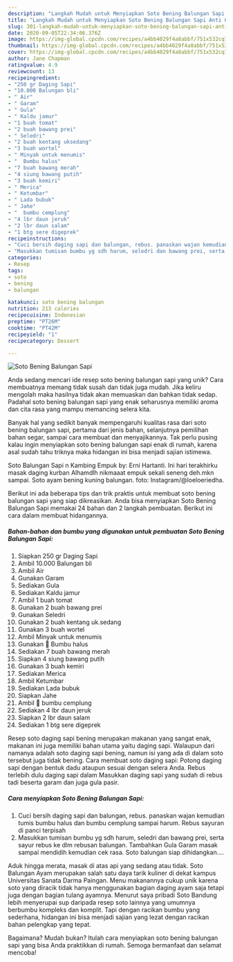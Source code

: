 ```yaml
---
description: "Langkah Mudah untuk Menyiapkan Soto Bening Balungan Sapi Anti Gagal"
title: "Langkah Mudah untuk Menyiapkan Soto Bening Balungan Sapi Anti Gagal"
slug: 301-langkah-mudah-untuk-menyiapkan-soto-bening-balungan-sapi-anti-gagal
date: 2020-09-05T22:34:06.376Z
image: https://img-global.cpcdn.com/recipes/a4bb4029f4a8abbf/751x532cq70/soto-bening-balungan-sapi-foto-resep-utama.jpg
thumbnail: https://img-global.cpcdn.com/recipes/a4bb4029f4a8abbf/751x532cq70/soto-bening-balungan-sapi-foto-resep-utama.jpg
cover: https://img-global.cpcdn.com/recipes/a4bb4029f4a8abbf/751x532cq70/soto-bening-balungan-sapi-foto-resep-utama.jpg
author: Jane Chapman
ratingvalue: 4.9
reviewcount: 13
recipeingredient:
- "250 gr Daging Sapi"
- "10.000 Balungan bli"
- " Air"
- " Garam"
- " Gula"
- " Kaldu jamur"
- "1 buah tomat"
- "2 buah bawang prei"
- " Seledri"
- "2 buah kentang uksedang"
- "3 buah wortel"
- " Minyak untuk menumis"
- "  Bumbu halus"
- "7 buah bawang merah"
- "4 siung bawang putih"
- "3 buah kemiri"
- " Merica"
- " Ketumbar"
- " Lada bubuk"
- " Jahe"
- "  bumbu cemplung"
- "4 lbr daun jeruk"
- "2 lbr daun salam"
- "1 btg sere digeprek"
recipeinstructions:
- "Cuci bersih daging sapi dan balungan, rebus. panaskan wajan kemudian tumis bumbu halus dan bumbu cemplung sampai harum. Rebus sayuran di panci terpisah"
- "Masukkan tumisan bumbu yg sdh harum, seledri dan bawang prei, serta sayur rebus ke dlm rebusan balungan. Tambahkan Gula Garam masak sampai mendidih kemudian cek rasa. Soto balungan siap dihidangkan...."
categories:
- Resep
tags:
- soto
- bening
- balungan

katakunci: soto bening balungan 
nutrition: 213 calories
recipecuisine: Indonesian
preptime: "PT26M"
cooktime: "PT42M"
recipeyield: "1"
recipecategory: Dessert

---
```



![Soto Bening Balungan Sapi](https://img-global.cpcdn.com/recipes/a4bb4029f4a8abbf/751x532cq70/soto-bening-balungan-sapi-foto-resep-utama.jpg)

Anda sedang mencari ide resep soto bening balungan sapi yang unik? Cara membuatnya memang tidak susah dan tidak juga mudah. Jika keliru mengolah maka hasilnya tidak akan memuaskan dan bahkan tidak sedap. Padahal soto bening balungan sapi yang enak seharusnya memiliki aroma dan cita rasa yang mampu memancing selera kita.

Banyak hal yang sedikit banyak mempengaruhi kualitas rasa dari soto bening balungan sapi, pertama dari jenis bahan, selanjutnya pemilihan bahan segar, sampai cara membuat dan menyajikannya. Tak perlu pusing kalau ingin menyiapkan soto bening balungan sapi enak di rumah, karena asal sudah tahu triknya maka hidangan ini bisa menjadi sajian istimewa.

Soto Balungan Sapi n Kambing Empuk by: Erni Hartanti. Ini hari terakhirku masak daging kurban Alhamdlh nikmaaat empuk sekali seneng deh.mkn sampai. Soto ayam bening kuning balungan. foto: Instagram/@loeloeriedha.


Berikut ini ada beberapa tips dan trik praktis untuk membuat soto bening balungan sapi yang siap dikreasikan. Anda bisa menyiapkan Soto Bening Balungan Sapi memakai 24 bahan dan 2 langkah pembuatan. Berikut ini cara dalam membuat hidangannya.

<!--inarticleads1-->

##### Bahan-bahan dan bumbu yang digunakan untuk pembuatan Soto Bening Balungan Sapi:

1. Siapkan 250 gr Daging Sapi
1. Ambil 10.000 Balungan bli
1. Ambil  Air
1. Gunakan  Garam
1. Sediakan  Gula
1. Sediakan  Kaldu jamur
1. Ambil 1 buah tomat
1. Gunakan 2 buah bawang prei
1. Gunakan  Seledri
1. Gunakan 2 buah kentang uk.sedang
1. Gunakan 3 buah wortel
1. Ambil  Minyak untuk menumis
1. Gunakan  🌸 Bumbu halus
1. Sediakan 7 buah bawang merah
1. Siapkan 4 siung bawang putih
1. Gunakan 3 buah kemiri
1. Sediakan  Merica
1. Ambil  Ketumbar
1. Sediakan  Lada bubuk
1. Siapkan  Jahe
1. Ambil  🌸 bumbu cemplung
1. Sediakan 4 lbr daun jeruk
1. Siapkan 2 lbr daun salam
1. Sediakan 1 btg sere digeprek


Resep soto daging sapi bening merupakan makanan yang sangat enak, makanan ini juga memiliki bahan utama yaitu daging sapi. Walaupun dari namanya adalah soto daging sapi bening, namun isi yang ada di dalam soto tersebut juga tidak bening. Cara membuat soto daging sapi: Potong daging sapi dengan bentuk dadu ataupun sesuai dengan selera Anda. Rebus terlebih dulu daging sapi dalam Masukkan daging sapi yang sudah di rebus tadi beserta garam dan juga gula pasir. 

<!--inarticleads2-->

##### Cara menyiapkan Soto Bening Balungan Sapi:

1. Cuci bersih daging sapi dan balungan, rebus. panaskan wajan kemudian tumis bumbu halus dan bumbu cemplung sampai harum. Rebus sayuran di panci terpisah
1. Masukkan tumisan bumbu yg sdh harum, seledri dan bawang prei, serta sayur rebus ke dlm rebusan balungan. Tambahkan Gula Garam masak sampai mendidih kemudian cek rasa. Soto balungan siap dihidangkan....


Aduk hingga merata, masak di atas api yang sedang atau tidak. Soto Balungan Ayam merupakan salah satu daya tarik kuliner di dekat kampus Universitas Sanata Darma Paingan. Menu makanannya cukup unik karena soto yang diracik tidak hanya menggunakan bagian daging ayam saja tetapi juga dengan bagian tulang ayamnya. Menurut saya pribadi Soto Bandung lebih menyerupai sup daripada resep soto lainnya yang umumnya berbumbu kompleks dan komplit. Tapi dengan racikan bumbu yang sederhana, hidangan ini bisa menjadi sajian yang lezat dengan racikan bahan pelengkap yang tepat. 

Bagaimana? Mudah bukan? Itulah cara menyiapkan soto bening balungan sapi yang bisa Anda praktikkan di rumah. Semoga bermanfaat dan selamat mencoba!
